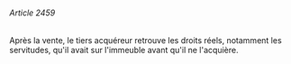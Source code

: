 ###### Article 2459

Après la vente, le tiers acquéreur retrouve les droits réels, notamment les servitudes, qu'il avait sur l'immeuble avant qu'il ne l'acquière.

